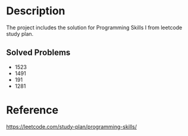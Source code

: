 # Description
The project includes the solution for Programming Skills I from leetcode study plan.

## Solved Problems
- 1523
- 1491
- 191
- 1281

# Reference
https://leetcode.com/study-plan/programming-skills/